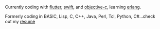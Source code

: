 
Currently coding with [flutter](https://flutter.dev), [swift](https://swift.org/), and [objective-c](https://developer.apple.com/library/archive/documentation/Cocoa/Conceptual/ProgrammingWithObjectiveC/Introduction/Introduction.html), learning [erlang](https://erlang.org).

Formerly coding in BASIC, Lisp, C, C++, Java, Perl, Tcl, Python, C#...check out my [résumé](https://github.com/technicat/resume)
